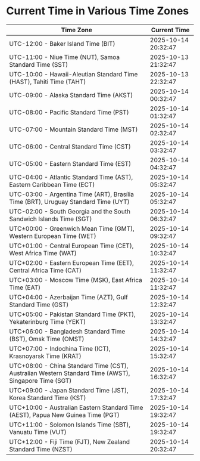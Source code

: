 # Current Time in Various Time Zones

| Time Zone | Current Time |
|-----------|--------------|
| UTC-12:00 - Baker Island Time (BIT) | 2025-10-14 20:32:47 |
| UTC-11:00 - Niue Time (NUT), Samoa Standard Time (SST) | 2025-10-13 21:32:47 |
| UTC-10:00 - Hawaii-Aleutian Standard Time (HAST), Tahiti Time (TAHT) | 2025-10-13 22:32:47 |
| UTC-09:00 - Alaska Standard Time (AKST) | 2025-10-14 00:32:47 |
| UTC-08:00 - Pacific Standard Time (PST) | 2025-10-14 01:32:47 |
| UTC-07:00 - Mountain Standard Time (MST) | 2025-10-14 02:32:47 |
| UTC-06:00 - Central Standard Time (CST) | 2025-10-14 03:32:47 |
| UTC-05:00 - Eastern Standard Time (EST) | 2025-10-14 04:32:47 |
| UTC-04:00 - Atlantic Standard Time (AST), Eastern Caribbean Time (ECT) | 2025-10-14 05:32:47 |
| UTC-03:00 - Argentina Time (ART), Brasília Time (BRT), Uruguay Standard Time (UYT) | 2025-10-14 05:32:47 |
| UTC-02:00 - South Georgia and the South Sandwich Islands Time (SGT) | 2025-10-14 06:32:47 |
| UTC±00:00 - Greenwich Mean Time (GMT), Western European Time (WET) | 2025-10-14 09:32:47 |
| UTC+01:00 - Central European Time (CET), West Africa Time (WAT) | 2025-10-14 10:32:47 |
| UTC+02:00 - Eastern European Time (EET), Central Africa Time (CAT) | 2025-10-14 11:32:47 |
| UTC+03:00 - Moscow Time (MSK), East Africa Time (EAT) | 2025-10-14 11:32:47 |
| UTC+04:00 - Azerbaijan Time (AZT), Gulf Standard Time (GST) | 2025-10-14 12:32:47 |
| UTC+05:00 - Pakistan Standard Time (PKT), Yekaterinburg Time (YEKT) | 2025-10-14 13:32:47 |
| UTC+06:00 - Bangladesh Standard Time (BST), Omsk Time (OMST) | 2025-10-14 14:32:47 |
| UTC+07:00 - Indochina Time (ICT), Krasnoyarsk Time (KRAT) | 2025-10-14 15:32:47 |
| UTC+08:00 - China Standard Time (CST), Australian Western Standard Time (AWST), Singapore Time (SGT) | 2025-10-14 16:32:47 |
| UTC+09:00 - Japan Standard Time (JST), Korea Standard Time (KST) | 2025-10-14 17:32:47 |
| UTC+10:00 - Australian Eastern Standard Time (AEST), Papua New Guinea Time (PGT) | 2025-10-14 19:32:47 |
| UTC+11:00 - Solomon Islands Time (SBT), Vanuatu Time (VUT) | 2025-10-14 19:32:47 |
| UTC+12:00 - Fiji Time (FJT), New Zealand Standard Time (NZST) | 2025-10-14 20:32:47 |
